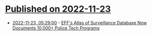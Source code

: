 # [Published on 2022-11-23](index.md)

* [2022-11-23, 05:29:00](https://soylentnews.org/article.pl?sid=22/11/22/1611227&from=rss) - [EFF's Atlas of Surveillance Database Now Documents 10,000+ Police Tech Programs](https://soylentnews.org/article.pl?sid=22/11/22/1611227&from=rss)
